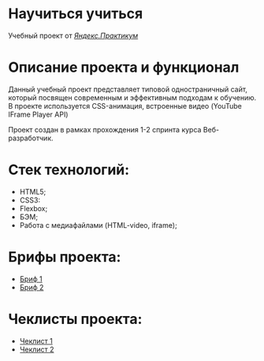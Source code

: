 # Научиться учиться
Учебный проект от [*Яндекс.Практикум*](https://practicum.yandex.ru/)
  
# Описание проекта и функционал
Данный учебный проект представляет типовой одностраничный сайт, который   посвящен современным и эффективным подходам к обучению.  
В проекте используется CSS-анимация, встроенные видео (YouTube IFrame   Player API)  
  
Проект создан в рамках прохождения 1-2 спринта курса Веб-разработчик.  
  
# Стек технологий:
* HTML5;
* CSS3:
* Flexbox;
* БЭМ;
* Работа с медиафайлами (HTML-video, iframe);
  
# Брифы проекта:
* [Бриф 1](https://code.s3.yandex.net/web-developer/project-1/sprint-1-brief.pdf)
* [Бриф 2](https://code.s3.yandex.net/web-developer/project-1/sprint-2-brief.pdf)
  
# Чеклисты проекта:
* [Чеклист 1](https://code.s3.yandex.net/web-developer/checklists-pdf/new-program/checklist-1.pdf)
* [Чеклист 2](https://code.s3.yandex.net/web-developer/checklists-pdf/new-program/checklist-2.pdf)

